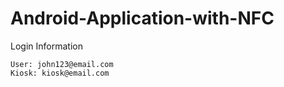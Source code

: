 # Android-Application-with-NFC

Login Information

	User: john123@email.com
	Kiosk: kiosk@email.com
